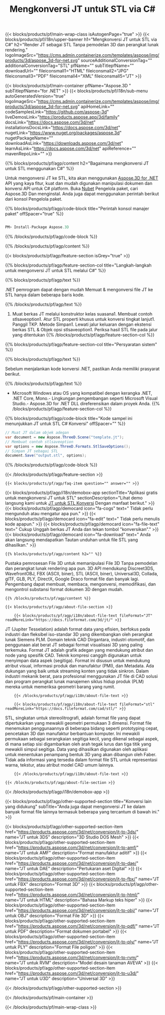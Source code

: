 ﻿---
title: Mengkonversi JT untuk STL via C# 
weight: 1480
url: /id/net/conversion/jt-to-stl/ 
description: Kode sampel untuk JT hingga STL C# konversi. Gunakan kode contoh API untuk file batch JT ke konversi STL dalam aplikasi berbasis bv.NET, Asp.NET atau .NET apa pun.
---
{{< blocks/products/pf/main-wrap-class isAutogenPage="true" >}}
{{< blocks/products/pf/i18n/upper-banner h1="Mengkonversi JT untuk STL via C#" h2="Render JT sebagai STL Tanpa pemodelan 3D dan perangkat lunak rendering." logoImageSrc="https://cms.admin.containerize.com/templates/aspose/img/products/3d/aspose_3d-for-net.svg" sourceAdditionalConversionTag="" additionalConversionTag="STL" pfName="" subTitlepfName="" downloadUrl="" fileiconsmall1="HTML" fileiconsmall2="JPG" fileiconsmall3="PDF" fileiconsmall4="XML" fileiconsmall5="JT" >}}

{{< blocks/products/pf/main-container pfName="Aspose.3D " subTitlepfName="for .NET" >}}
{{< blocks/products/pf/i18n/sub-menu autoGeneratedVersion="true" logoImageSrc="https://cms.admin.containerize.com/templates/aspose/img/products/3d/aspose_3d-for-net.svg" apiHomeLink="" codeSamplesLink="https://github.com/aspose-3d" liveDemosLink="https://products.aspose.app/3d/family" docsLink="https://docs.aspose.com/3d/net" installationsDocsLink="https://docs.aspose.com/3d/net" nugetLink="https://www.nuget.org/packages/aspose.3d" nugetPackageName="" downloadAsLink="https://downloads.aspose.com/3d/net" learnAsLink="https://docs.aspose.com/3d/net" apiReference="" mavenRepoLink="" >}}

{{% blocks/products/pf/agp/content h2="Bagaimana mengkonversi JT untuk STL menggunakan C#" %}}

 Untuk mengonversi JT ke STL, kita akan menggunakan
 [Aspose.3D for .NET](https://products.aspose.com/3d/net) 
 API yang kaya fitur, kuat dan mudah digunakan manipulasi dokumen dan konversi API untuk C# platform. Buka
 [Nubet](https://www.nuget.org/packages/aspose.3d) 
 Pengelola paket, cari
 Aspose.3D 
 Dan menginstal. Anda juga dapat menggunakan perintah berikut dari konsol Pengelola paket.

{{% blocks/products/pf/agp/code-block title="Perintah konsol manajer paket" offSpacer="true" %}}

```cs

PM> Install-Package Aspose.3D


```

{{% /blocks/products/pf/agp/code-block %}}

{{% /blocks/products/pf/agp/content %}}

{{< blocks/products/pf/agp/feature-section isGrey="true" >}}

{{% blocks/products/pf/agp/feature-section-col title="Langkah-langkah untuk mengonversi JT untuk STL melalui C#" %}}

{{% blocks/products/pf/agp/text %}}

 .NET pemrogram dapat dengan mudah Memuat & mengonversi file JT ke STL hanya dalam beberapa baris kode.

{{% /blocks/products/pf/agp/text %}}

1. Muat berkas JT melalui konstruktor kelas suasana1. Membuat contoh stlsaveoption1. Atur STL properti khusus untuk konversi tingkat lanjut1. Panggil TKP. Metode Simpan1. Lewati jalur keluaran dengan ekstensi berkas STL & Objek opsi stlsaveoption1. Periksa hasil STL file pada jalur yang ditentukan
{{% /blocks/products/pf/agp/feature-section-col %}}

{{% blocks/products/pf/agp/feature-section-col title="Persyaratan sistem" %}}

{{% blocks/products/pf/agp/text %}}

 Sebelum menjalankan kode konversi .NET, pastikan Anda memiliki prasyarat berikut.

{{% /blocks/products/pf/agp/text %}}

- Microsoft Windows atau OS yang kompatibel dengan kerangka .NET, .NET Core, Mono.- Lingkungan pengembangan seperti Microsoft Visual Studio.- Aspose.3D for .NET DLL direferensikan dalam proyek Anda.
{{% /blocks/products/pf/agp/feature-section-col %}}

{{% blocks/products/pf/agp/code-block title="Kode sampel ini menunjukkan JT untuk STL C# Konversi" offSpacer="" %}}

```cs
// Muat JT dalam objek adegan 
var document = new Aspose.ThreeD.Scene("template.jt");
// Membuat contoh stlsaveoption 
var options = new Aspose.ThreeD.Formats.StlSaveOptions();
// Simpan JT sebagai STL 
document.Save("output.stl", options); 


```

{{% /blocks/products/pf/agp/code-block %}}

{{< /blocks/products/pf/agp/feature-section >}}

    {{< blocks/products/pf/agp/faq-item question="" answer="" >}}
 

<!-- aboutfile Starts -->

{{< blocks/products/pf/agp/i18n/demobox-app sectionTitle="Aplikasi gratis untuk mengkonversi JT untuk STL" sectionDescription="Lihat demo langsung kami untuk [JT untuk STL Konversi](https://products.aspose.app/3d/conversion/jt-to-stl) Dengan manfaat berikut." >}}
        {{< blocks/products/pf/agp/democard icon="fa-cogs" text=" Tidak perlu mengunduh atau mengatur apa pun." >}}
        {{< blocks/products/pf/agp/democard icon="fa-edit" text=" Tidak perlu menulis kode apapun." >}}
        {{< blocks/products/pf/agp/democard icon="fa-file-text" text=" Cukup Unggah berkas JT Anda dan tekan tombol \"konversikan\"." >}}
        {{< blocks/products/pf/agp/democard icon="fa-download" text=" Anda akan langsung mendapatkan Tautan unduhan untuk file STL yang dihasilkan." >}}

    {{% blocks/products/pf/agp/content h2="" %}}

 Pustaka pemrosesan File 3D untuk memanipulasi File 3D Tanpa pemodelan dan perangkat lunak rendering apa pun. 3D API mendukung Discreet3DS, WavefrontOBJ, FBX (ASCII, biner), STL (ASCII, biner), Universal3D, Collada, glTF, GLB, PLY, DirectX, Google Draco format file dan banyak lagi. Pengembang dapat membuat, membaca, mengonversi, memodifikasi, dan mengontrol substansi format dokumen 3D dengan mudah.



    {{% /blocks/products/pf/agp/content %}}

    {{< blocks/products/pf/agp/about-file-section >}}

        {{< blocks/products/pf/agp/i18n/about-file-text fileFormat="JT" readMoreLink="https://docs.fileformat.com/3d/jt/" >}}
JT (Jupiter Tesselation) adalah format data yang efisien, berfokus pada industri dan fleksibel iso-standar 3D yang dikembangkan oleh perangkat lunak Siemens PLM. Domain teknik CAD Dirgantara, industri otomotif, dan penggunaan alat berat JT sebagai format visualisasi 3D yang paling terkemuka. Format JT adalah grafik adegan yang mendukung atribut dan node yang spesifik CAD. Teknik kompresi canggih digunakan untuk menyimpan data aspek (segitiga). Format ini disusun untuk mendukung atribut visual, informasi produk dan manufaktur (PMI), dan Metadata. Ada dukungan yang baik untuk streaming konten yang tidak sinkron. Dalam industri mekanik berat, para profesional menggunakan JT file di CAD solusi dan program perangkat lunak manajemen siklus hidup produk (PLM) mereka untuk memeriksa geometri barang yang rumit.

        {{< /blocks/products/pf/agp/i18n/about-file-text >}}

        {{< blocks/products/pf/agp/i18n/about-file-text fileFormat="stl" readMoreLink="https://docs.fileformat.com/cad/stl/" >}}
STL, singkatan untuk stereolitrografi, adalah format file yang dapat dipertukarkan yang mewakili geometri permukaan 3 dimensi. Format file menemukan penggunaannya di beberapa bidang seperti prototyping cepat, pencetakan 3D dan manufaktur berbantuan komputer. Ini mewakili permukaan sebagai serangkaian segitiga kecil, yang dikenal sebagai aspek, di mana setiap sisi digambarkan oleh arah tegak lurus dan tiga titik yang mewakili simpul segitiga. Data yang dihasilkan digunakan oleh aplikasi untuk menentukan penampang bentuk 3D yang akan dibangun oleh Faber. Tidak ada informasi yang tersedia dalam format file STL untuk representasi warna, tekstur, atau atribut model CAD umum lainnya.

        {{< /blocks/products/pf/agp/i18n/about-file-text >}}

    {{< /blocks/products/pf/agp/about-file-section >}}

{{< /blocks/products/pf/agp/i18n/demobox-app >}}

<!-- aboutfile Ends -->

{{< blocks/products/pf/agp/other-supported-section title="Konversi lain yang didukung" subTitle="Anda juga dapat mengonversi JT ke dalam banyak format file lainnya termasuk beberapa yang tercantum di bawah ini." >}}

{{< blocks/products/pf/agp/other-supported-section-item href="https://products.aspose.com/3d/net/conversion/jt-to-3ds/" name="JT untuk 3DS" description="3D Studio DOS Mesh" >}}
{{< blocks/products/pf/agp/other-supported-section-item href="https://products.aspose.com/3d/net/conversion/jt-to-amf/" name="JT untuk AMF" description="Format manufaktur aditif" >}}
{{< blocks/products/pf/agp/other-supported-section-item href="https://products.aspose.com/3d/net/conversion/jt-to-dae/" name="JT untuk DAE" description="Pertukaran aset Digital" >}}
{{< blocks/products/pf/agp/other-supported-section-item href="https://products.aspose.com/3d/net/conversion/jt-to-fbx/" name="JT untuk FBX" description="Format 3D" >}}
{{< blocks/products/pf/agp/other-supported-section-item href="https://products.aspose.com/3d/net/conversion/jt-to-html/" name="JT untuk HTML" description="Bahasa Markup teks hiper" >}}
{{< blocks/products/pf/agp/other-supported-section-item href="https://products.aspose.com/3d/net/conversion/jt-to-obj/" name="JT untuk OBJ" description="Format File 3D" >}}
{{< blocks/products/pf/agp/other-supported-section-item href="https://products.aspose.com/3d/net/conversion/jt-to-pdf/" name="JT untuk PDF" description="Format dokumen portabel" >}}
{{< blocks/products/pf/agp/other-supported-section-item href="https://products.aspose.com/3d/net/conversion/jt-to-ply/" name="JT untuk PLY" description="Format File poligon" >}}
{{< blocks/products/pf/agp/other-supported-section-item href="https://products.aspose.com/3d/net/conversion/jt-to-rvm/" name="JT untuk RVM" description="Model desain tanaman AVEVA" >}}
{{< blocks/products/pf/agp/other-supported-section-item href="https://products.aspose.com/3d/net/conversion/jt-to-u3d/" name="JT untuk U3D" description="Universal 3D" >}}

{{< /blocks/products/pf/agp/other-supported-section >}}

{{< /blocks/products/pf/main-container >}}
    
{{< /blocks/products/pf/main-wrap-class >}}